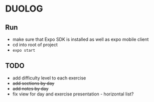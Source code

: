 # DUOLOG
## Run
- make sure that Expo SDK is installed as well as expo mobile client
- cd into root of project
- ```expo start```
## TODO

- add difficulty level to each exercise
- ~~add sections by day~~
- ~~add notes by day~~
- fix view for day and exercise presentation - horizontal list?
